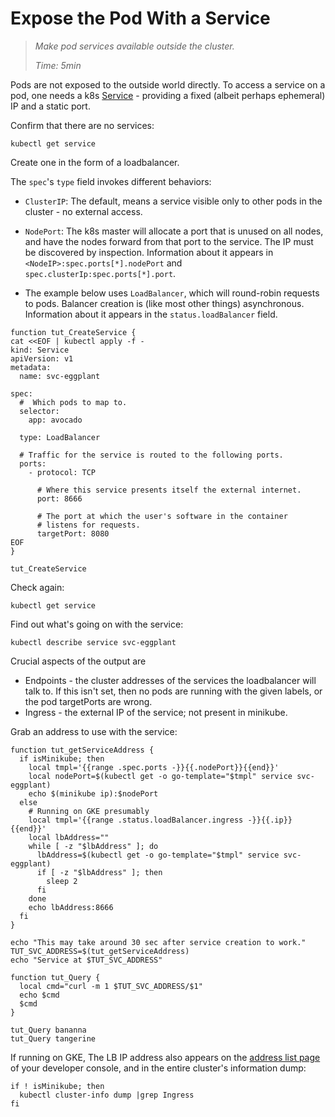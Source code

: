 # Expose the Pod With a Service

> _Make pod services available outside the cluster._
>
> _Time: 5min_

Pods are not exposed to the outside world directly.  To
access a service on a pod, one  needs a k8s [Service] -
providing a fixed (albeit perhaps ephemeral) IP and a
static port.

[Service]: https://kubernetes.io/docs/concepts/services-networking/service

Confirm that there are no services:

<!-- @getService -->
```
kubectl get service
```

Create one in the form of a loadbalancer.

The `spec`'s `type` field invokes different
behaviors:

* `ClusterIP`: The default, means a service
  visible only to other pods in the cluster - no
  external access.

* `NodePort`: The k8s master will allocate a port that
  is unused on all nodes, and have the nodes forward
  from that port to the service.  The IP must be
  discovered by inspection.  Information about it
  appears in `<NodeIP>:spec.ports[*].nodePort` and
  `spec.clusterIp:spec.ports[*].port`.

* The example below uses `LoadBalancer`, which will
  round-robin requests to pods.  Balancer creation is
  (like most other things) asynchronous.  Information
  about it appears in the `status.loadBalancer` field.

<!-- @defineFunctionToCreateService -->
```
function tut_CreateService {
cat <<EOF | kubectl apply -f -
kind: Service
apiVersion: v1
metadata:
  name: svc-eggplant

spec:
  #  Which pods to map to.
  selector:
    app: avocado

  type: LoadBalancer

  # Traffic for the service is routed to the following ports.
  ports:
    - protocol: TCP

      # Where this service presents itself the external internet.
      port: 8666

      # The port at which the user's software in the container
      # listens for requests.
      targetPort: 8080
EOF
}
```

<!-- @createService -->
```
tut_CreateService
```

Check again:

<!-- @getService -->
```
kubectl get service
```

Find out what's going on with the service:


<!-- @describeService -->
```
kubectl describe service svc-eggplant
```

Crucial aspects of the output are

* Endpoints - the cluster addresses of the services the
  loadbalancer will talk to.  If this isn't set, then
  no pods are running with the given labels, or the
  pod targetPorts are wrong.
* Ingress - the external IP of the service;
  not present in minikube.

Grab an address to use with the service:

<!-- @defineFunctionToGetServiceAddress -->
```
function tut_getServiceAddress {
  if isMinikube; then
    local tmpl='{{range .spec.ports -}}{{.nodePort}}{{end}}'
    local nodePort=$(kubectl get -o go-template="$tmpl" service svc-eggplant)
    echo $(minikube ip):$nodePort
  else
    # Running on GKE presumably
    local tmpl='{{range .status.loadBalancer.ingress -}}{{.ip}}{{end}}'
    local lbAddress=""
    while [ -z "$lbAddress" ]; do
      lbAddress=$(kubectl get -o go-template="$tmpl" service svc-eggplant)
      if [ -z "$lbAddress" ]; then
        sleep 2
      fi
    done
    echo lbAddress:8666
  fi
}
```

<!-- @setLoadBalancerAddressVar -->
```
echo "This may take around 30 sec after service creation to work."
TUT_SVC_ADDRESS=$(tut_getServiceAddress)
echo "Service at $TUT_SVC_ADDRESS"
```

<!-- @defineFunctionToQueryServer -->
```
function tut_Query {
  local cmd="curl -m 1 $TUT_SVC_ADDRESS/$1"
  echo $cmd
  $cmd
}
```

<!-- @queryService -->
```
tut_Query bananna
tut_Query tangerine
```

[address list page]: https://console.cloud.google.com/networking/addresses/list

If running on GKE, The LB IP address also appears on
the [address list page] of your developer console, and
in the entire cluster's information dump:

<!-- @dumpClusterInfo -->
```
if ! isMinikube; then
  kubectl cluster-info dump |grep Ingress
fi
```
